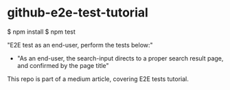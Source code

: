 # github-e2e-test-tutorial

$ npm install 
$ npm test 


"E2E test as an end-user, perform the tests below:"
  - "As an end-user, the search-input directs to a proper search result page, and confirmed by the page title"
  
  
This repo is part of a medium article, covering E2E tests tutorial.




